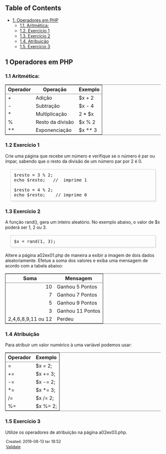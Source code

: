 <?xml version="1.0" encoding="utf-8"?>
<!DOCTYPE html PUBLIC "-//W3C//DTD XHTML 1.0 Strict//EN"
"http://www.w3.org/TR/xhtml1/DTD/xhtml1-strict.dtd">
<html xmlns="http://www.w3.org/1999/xhtml" lang="en" xml:lang="en">
<head>
<!-- 2019-08-13 ter 18:52 -->
<meta http-equiv="Content-Type" content="text/html;charset=utf-8" />
<meta name="viewport" content="width=device-width, initial-scale=1" />
<title>&lrm;</title>
<meta name="generator" content="Org mode" />
<style type="text/css">
 <!--/*--><![CDATA[/*><!--*/
  .title  { text-align: center;
             margin-bottom: .2em; }
  .subtitle { text-align: center;
              font-size: medium;
              font-weight: bold;
              margin-top:0; }
  .todo   { font-family: monospace; color: red; }
  .done   { font-family: monospace; color: green; }
  .priority { font-family: monospace; color: orange; }
  .tag    { background-color: #eee; font-family: monospace;
            padding: 2px; font-size: 80%; font-weight: normal; }
  .timestamp { color: #bebebe; }
  .timestamp-kwd { color: #5f9ea0; }
  .org-right  { margin-left: auto; margin-right: 0px;  text-align: right; }
  .org-left   { margin-left: 0px;  margin-right: auto; text-align: left; }
  .org-center { margin-left: auto; margin-right: auto; text-align: center; }
  .underline { text-decoration: underline; }
  #postamble p, #preamble p { font-size: 90%; margin: .2em; }
  p.verse { margin-left: 3%; }
  pre {
    border: 1px solid #ccc;
    box-shadow: 3px 3px 3px #eee;
    padding: 8pt;
    font-family: monospace;
    overflow: auto;
    margin: 1.2em;
  }
  pre.src {
    position: relative;
    overflow: visible;
    padding-top: 1.2em;
  }
  pre.src:before {
    display: none;
    position: absolute;
    background-color: white;
    top: -10px;
    right: 10px;
    padding: 3px;
    border: 1px solid black;
  }
  pre.src:hover:before { display: inline;}
  /* Languages per Org manual */
  pre.src-asymptote:before { content: 'Asymptote'; }
  pre.src-awk:before { content: 'Awk'; }
  pre.src-C:before { content: 'C'; }
  /* pre.src-C++ doesn't work in CSS */
  pre.src-clojure:before { content: 'Clojure'; }
  pre.src-css:before { content: 'CSS'; }
  pre.src-D:before { content: 'D'; }
  pre.src-ditaa:before { content: 'ditaa'; }
  pre.src-dot:before { content: 'Graphviz'; }
  pre.src-calc:before { content: 'Emacs Calc'; }
  pre.src-emacs-lisp:before { content: 'Emacs Lisp'; }
  pre.src-fortran:before { content: 'Fortran'; }
  pre.src-gnuplot:before { content: 'gnuplot'; }
  pre.src-haskell:before { content: 'Haskell'; }
  pre.src-hledger:before { content: 'hledger'; }
  pre.src-java:before { content: 'Java'; }
  pre.src-js:before { content: 'Javascript'; }
  pre.src-latex:before { content: 'LaTeX'; }
  pre.src-ledger:before { content: 'Ledger'; }
  pre.src-lisp:before { content: 'Lisp'; }
  pre.src-lilypond:before { content: 'Lilypond'; }
  pre.src-lua:before { content: 'Lua'; }
  pre.src-matlab:before { content: 'MATLAB'; }
  pre.src-mscgen:before { content: 'Mscgen'; }
  pre.src-ocaml:before { content: 'Objective Caml'; }
  pre.src-octave:before { content: 'Octave'; }
  pre.src-org:before { content: 'Org mode'; }
  pre.src-oz:before { content: 'OZ'; }
  pre.src-plantuml:before { content: 'Plantuml'; }
  pre.src-processing:before { content: 'Processing.js'; }
  pre.src-python:before { content: 'Python'; }
  pre.src-R:before { content: 'R'; }
  pre.src-ruby:before { content: 'Ruby'; }
  pre.src-sass:before { content: 'Sass'; }
  pre.src-scheme:before { content: 'Scheme'; }
  pre.src-screen:before { content: 'Gnu Screen'; }
  pre.src-sed:before { content: 'Sed'; }
  pre.src-sh:before { content: 'shell'; }
  pre.src-sql:before { content: 'SQL'; }
  pre.src-sqlite:before { content: 'SQLite'; }
  /* additional languages in org.el's org-babel-load-languages alist */
  pre.src-forth:before { content: 'Forth'; }
  pre.src-io:before { content: 'IO'; }
  pre.src-J:before { content: 'J'; }
  pre.src-makefile:before { content: 'Makefile'; }
  pre.src-maxima:before { content: 'Maxima'; }
  pre.src-perl:before { content: 'Perl'; }
  pre.src-picolisp:before { content: 'Pico Lisp'; }
  pre.src-scala:before { content: 'Scala'; }
  pre.src-shell:before { content: 'Shell Script'; }
  pre.src-ebnf2ps:before { content: 'ebfn2ps'; }
  /* additional language identifiers per "defun org-babel-execute"
       in ob-*.el */
  pre.src-cpp:before  { content: 'C++'; }
  pre.src-abc:before  { content: 'ABC'; }
  pre.src-coq:before  { content: 'Coq'; }
  pre.src-groovy:before  { content: 'Groovy'; }
  /* additional language identifiers from org-babel-shell-names in
     ob-shell.el: ob-shell is the only babel language using a lambda to put
     the execution function name together. */
  pre.src-bash:before  { content: 'bash'; }
  pre.src-csh:before  { content: 'csh'; }
  pre.src-ash:before  { content: 'ash'; }
  pre.src-dash:before  { content: 'dash'; }
  pre.src-ksh:before  { content: 'ksh'; }
  pre.src-mksh:before  { content: 'mksh'; }
  pre.src-posh:before  { content: 'posh'; }
  /* Additional Emacs modes also supported by the LaTeX listings package */
  pre.src-ada:before { content: 'Ada'; }
  pre.src-asm:before { content: 'Assembler'; }
  pre.src-caml:before { content: 'Caml'; }
  pre.src-delphi:before { content: 'Delphi'; }
  pre.src-html:before { content: 'HTML'; }
  pre.src-idl:before { content: 'IDL'; }
  pre.src-mercury:before { content: 'Mercury'; }
  pre.src-metapost:before { content: 'MetaPost'; }
  pre.src-modula-2:before { content: 'Modula-2'; }
  pre.src-pascal:before { content: 'Pascal'; }
  pre.src-ps:before { content: 'PostScript'; }
  pre.src-prolog:before { content: 'Prolog'; }
  pre.src-simula:before { content: 'Simula'; }
  pre.src-tcl:before { content: 'tcl'; }
  pre.src-tex:before { content: 'TeX'; }
  pre.src-plain-tex:before { content: 'Plain TeX'; }
  pre.src-verilog:before { content: 'Verilog'; }
  pre.src-vhdl:before { content: 'VHDL'; }
  pre.src-xml:before { content: 'XML'; }
  pre.src-nxml:before { content: 'XML'; }
  /* add a generic configuration mode; LaTeX export needs an additional
     (add-to-list 'org-latex-listings-langs '(conf " ")) in .emacs */
  pre.src-conf:before { content: 'Configuration File'; }

  table { border-collapse:collapse; }
  caption.t-above { caption-side: top; }
  caption.t-bottom { caption-side: bottom; }
  td, th { vertical-align:top;  }
  th.org-right  { text-align: center;  }
  th.org-left   { text-align: center;   }
  th.org-center { text-align: center; }
  td.org-right  { text-align: right;  }
  td.org-left   { text-align: left;   }
  td.org-center { text-align: center; }
  dt { font-weight: bold; }
  .footpara { display: inline; }
  .footdef  { margin-bottom: 1em; }
  .figure { padding: 1em; }
  .figure p { text-align: center; }
  .inlinetask {
    padding: 10px;
    border: 2px solid gray;
    margin: 10px;
    background: #ffffcc;
  }
  #org-div-home-and-up
   { text-align: right; font-size: 70%; white-space: nowrap; }
  textarea { overflow-x: auto; }
  .linenr { font-size: smaller }
  .code-highlighted { background-color: #ffff00; }
  .org-info-js_info-navigation { border-style: none; }
  #org-info-js_console-label
    { font-size: 10px; font-weight: bold; white-space: nowrap; }
  .org-info-js_search-highlight
    { background-color: #ffff00; color: #000000; font-weight: bold; }
  .org-svg { width: 90%; }
  /*]]>*/-->
</style>
<script type="text/javascript">
/*
@licstart  The following is the entire license notice for the
JavaScript code in this tag.

Copyright (C) 2012-2019 Free Software Foundation, Inc.

The JavaScript code in this tag is free software: you can
redistribute it and/or modify it under the terms of the GNU
General Public License (GNU GPL) as published by the Free Software
Foundation, either version 3 of the License, or (at your option)
any later version.  The code is distributed WITHOUT ANY WARRANTY;
without even the implied warranty of MERCHANTABILITY or FITNESS
FOR A PARTICULAR PURPOSE.  See the GNU GPL for more details.

As additional permission under GNU GPL version 3 section 7, you
may distribute non-source (e.g., minimized or compacted) forms of
that code without the copy of the GNU GPL normally required by
section 4, provided you include this license notice and a URL
through which recipients can access the Corresponding Source.


@licend  The above is the entire license notice
for the JavaScript code in this tag.
*/
<!--/*--><![CDATA[/*><!--*/
 function CodeHighlightOn(elem, id)
 {
   var target = document.getElementById(id);
   if(null != target) {
     elem.cacheClassElem = elem.className;
     elem.cacheClassTarget = target.className;
     target.className = "code-highlighted";
     elem.className   = "code-highlighted";
   }
 }
 function CodeHighlightOff(elem, id)
 {
   var target = document.getElementById(id);
   if(elem.cacheClassElem)
     elem.className = elem.cacheClassElem;
   if(elem.cacheClassTarget)
     target.className = elem.cacheClassTarget;
 }
/*]]>*///-->
</script>
</head>
<body>
<div id="content">
<div id="table-of-contents">
<h2>Table of Contents</h2>
<div id="text-table-of-contents">
<ul>
<li><a href="#org0e6d1fb">1. Operadores em PHP</a>
<ul>
<li><a href="#orga97254e">1.1. Aritmética:</a></li>
<li><a href="#orgcf5184e">1.2. Exercício 1</a></li>
<li><a href="#org9bb0d0f">1.3. Exercício 2</a></li>
<li><a href="#org65f22f3">1.4. Atribuição</a></li>
<li><a href="#org8129c0a">1.5. Exercício 3</a></li>
</ul>
</li>
</ul>
</div>
</div>

<div id="outline-container-org0e6d1fb" class="outline-2">
<h2 id="org0e6d1fb"><span class="section-number-2">1</span> Operadores em PHP</h2>
<div class="outline-text-2" id="text-1">
</div>
<div id="outline-container-orga97254e" class="outline-3">
<h3 id="orga97254e"><span class="section-number-3">1.1</span> Aritmética:</h3>
<div class="outline-text-3" id="text-1-1">
<table border="2" cellspacing="0" cellpadding="6" rules="groups" frame="hsides">


<colgroup>
<col  class="org-left" />

<col  class="org-left" />

<col  class="org-left" />
</colgroup>
<thead>
<tr>
<th scope="col" class="org-left">Operador</th>
<th scope="col" class="org-left">Operação</th>
<th scope="col" class="org-left">Exemplo</th>
</tr>
</thead>
<tbody>
<tr>
<td class="org-left">+</td>
<td class="org-left">Adição</td>
<td class="org-left">$x + 2</td>
</tr>

<tr>
<td class="org-left">-</td>
<td class="org-left">Subtração</td>
<td class="org-left">$x - 4</td>
</tr>

<tr>
<td class="org-left">*</td>
<td class="org-left">Multiplicação</td>
<td class="org-left">2 * $x</td>
</tr>

<tr>
<td class="org-left">%</td>
<td class="org-left">Resto da divisão</td>
<td class="org-left">$x % 2</td>
</tr>

<tr>
<td class="org-left">**</td>
<td class="org-left">Exponenciação</td>
<td class="org-left">$x ** 3</td>
</tr>
</tbody>
</table>
</div>
</div>

<div id="outline-container-orgcf5184e" class="outline-3">
<h3 id="orgcf5184e"><span class="section-number-3">1.2</span> Exercício 1</h3>
<div class="outline-text-3" id="text-1-2">
<p>
Crie uma página que recebe um número e verifique se o número é par ou ímpar, 
sabendo que o resto da divisão de um número par por 2 é 0.
</p>

<pre class="example">
$resto = 3 % 2; 
echo $resto;   //  imprime 1

$resto = 4 % 2;
echo $resto;    // imprime 0
</pre>
</div>
</div>

<div id="outline-container-org9bb0d0f" class="outline-3">
<h3 id="org9bb0d0f"><span class="section-number-3">1.3</span> Exercício 2</h3>
<div class="outline-text-3" id="text-1-3">
<p>
A função rand(), gera um inteiro aleatório. No exemplo abaixo, o valor de $x poderá ser 1, 2 ou 3.
</p>

<pre class="example">
$x = rand(1, 3);
</pre>

<p>
Altere a página a02ex01.php de maneira a exibir a imagem de dois dados aleatoriamente. Efetue a soma dos valores e exiba uma mensagem de acordo com a tabela abaixo:
</p>

<table border="2" cellspacing="0" cellpadding="6" rules="groups" frame="hsides">


<colgroup>
<col  class="org-right" />

<col  class="org-left" />
</colgroup>
<thead>
<tr>
<th scope="col" class="org-right">Soma</th>
<th scope="col" class="org-left">Mensagem</th>
</tr>
</thead>
<tbody>
<tr>
<td class="org-right">10</td>
<td class="org-left">Ganhou 5 Pontos</td>
</tr>

<tr>
<td class="org-right">7</td>
<td class="org-left">Ganhou 7 Pontos</td>
</tr>

<tr>
<td class="org-right">5</td>
<td class="org-left">Ganhou 9 Pontos</td>
</tr>

<tr>
<td class="org-right">3</td>
<td class="org-left">Ganhou 11 Pontos</td>
</tr>

<tr>
<td class="org-right">2,4,6,8,9,11 ou 12</td>
<td class="org-left">Perdeu</td>
</tr>
</tbody>
</table>
</div>
</div>

<div id="outline-container-org65f22f3" class="outline-3">
<h3 id="org65f22f3"><span class="section-number-3">1.4</span> Atribuição</h3>
<div class="outline-text-3" id="text-1-4">
<p>
Para atribuir um valor numérico à uma variável podemos usar:
</p>

<table border="2" cellspacing="0" cellpadding="6" rules="groups" frame="hsides">


<colgroup>
<col  class="org-left" />

<col  class="org-left" />
</colgroup>
<thead>
<tr>
<th scope="col" class="org-left">Operador</th>
<th scope="col" class="org-left">Exemplo</th>
</tr>
</thead>
<tbody>
<tr>
<td class="org-left">=</td>
<td class="org-left">$x = 2;</td>
</tr>

<tr>
<td class="org-left">+=</td>
<td class="org-left">$x += 3;</td>
</tr>

<tr>
<td class="org-left">-=</td>
<td class="org-left">$x -= 2;</td>
</tr>

<tr>
<td class="org-left">*=</td>
<td class="org-left">$x *= 3;</td>
</tr>

<tr>
<td class="org-left">/=</td>
<td class="org-left">$x /= 2;</td>
</tr>

<tr>
<td class="org-left">%=</td>
<td class="org-left">$x %= 2;</td>
</tr>
</tbody>
</table>
</div>
</div>

<div id="outline-container-org8129c0a" class="outline-3">
<h3 id="org8129c0a"><span class="section-number-3">1.5</span> Exercício 3</h3>
<div class="outline-text-3" id="text-1-5">
<p>
Utilize os operadores de atribuição na página a02ex03.php.
</p>
</div>
</div>
</div>
</div>
<div id="postamble" class="status">
<p class="date">Created: 2019-08-13 ter 18:52</p>
<p class="validation"><a href="http://validator.w3.org/check?uri=referer">Validate</a></p>
</div>
</body>
</html>
